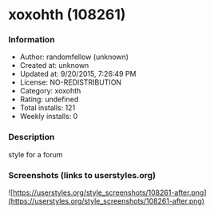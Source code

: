 # xoxohth (108261)

### Information
- Author: randomfellow (unknown)
- Created at: unknown
- Updated at: 9/20/2015, 7:26:49 PM
- License: NO-REDISTRIBUTION
- Category: xoxohth
- Rating: undefined
- Total installs: 121
- Weekly installs: 0


### Description
style for a forum


### Screenshots (links to userstyles.org)
![https://userstyles.org/style_screenshots/108261-after.png](https://userstyles.org/style_screenshots/108261-after.png)


